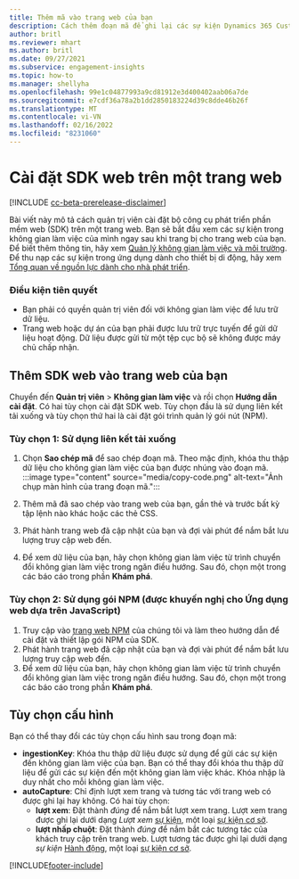 ```yaml
---
title: Thêm mã vào trang web của bạn
description: Cách thêm đoạn mã để ghi lại các sự kiện Dynamics 365 Customer Insights trên trang web của bạn.
author: britl
ms.reviewer: mhart
ms.author: britl
ms.date: 09/27/2021
ms.subservice: engagement-insights
ms.topic: how-to
ms.manager: shellyha
ms.openlocfilehash: 99e1c04877993a9cd81912e3d400402aab06a7de
ms.sourcegitcommit: e7cdf36a78a2b1dd2850183224d39c8dde46b26f
ms.translationtype: MT
ms.contentlocale: vi-VN
ms.lasthandoff: 02/16/2022
ms.locfileid: "8231060"
---
```

# <a name="install-the-web-sdk-on-a-website"></a>Cài đặt SDK web trên một trang web

[!INCLUDE [cc-beta-prerelease-disclaimer](includes/cc-beta-prerelease-disclaimer.md)]

Bài viết này mô tả cách quản trị viên cài đặt bộ công cụ phát triển phần mềm web (SDK) trên một trang web. Bạn sẽ bắt đầu xem các sự kiện trong không gian làm việc của mình ngay sau khi trang bị cho trang web của bạn. Để biết thêm thông tin, hãy xem [Quản lý không gian làm việc và môi trường](manage-environments-workspaces.md). Để thu nạp các sự kiện trong ứng dụng dành cho thiết bị di động, hãy xem [Tổng quan về nguồn lực dành cho nhà phát triển](developer-resources.md).


### <a name="prerequisites"></a>Điều kiện tiên quyết

* Bạn phải có quyền quản trị viên đối với không gian làm việc để lưu trữ dữ liệu.
* Trang web hoặc dự án của bạn phải được lưu trữ trực tuyến để gửi dữ liệu hoạt động. Dữ liệu được gửi từ một tệp cục bộ sẽ không được máy chủ chấp nhận.


## <a name="add-web-sdk-to-your-website"></a>Thêm SDK web vào trang web của bạn

Chuyển đến **Quản trị viên** > **Không gian làm việc** và rồi chọn **Hướng dẫn cài đặt**. Có hai tùy chọn cài đặt SDK web. Tùy chọn đầu là sử dụng liên kết tải xuống và tùy chọn thứ hai là cài đặt gói trình quản lý gói nút (NPM).

### <a name="option-1-using-the-download-link"></a>Tùy chọn 1: Sử dụng liên kết tải xuống

1. Chọn **Sao chép mã** để sao chép đoạn mã. Theo mặc định, khóa thu thập dữ liệu cho không gian làm việc của bạn được nhúng vào đoạn mã.
  :::image type="content" source="media/copy-code.png" alt-text="Ảnh chụp màn hình của trang đoạn mã.":::

1. Thêm mã đã sao chép vào trang web của bạn, gần <head> thẻ và trước bất kỳ tập lệnh nào khác hoặc các thẻ CSS.
1. Phát hành trang web đã cập nhật của bạn và đợi vài phút để nắm bắt lưu lượng truy cập web đến.
1. Để xem dữ liệu của bạn, hãy chọn không gian làm việc từ trình chuyển đổi không gian làm việc trong ngăn điều hướng. Sau đó, chọn một trong các báo cáo trong phần **Khám phá**.

### <a name="option-2-using-the-npm-package-recommended-for-javascript-based-web-apps"></a>Tùy chọn 2: Sử dụng gói NPM (được khuyến nghị cho Ứng dụng web dựa trên JavaScript)

1. Truy cập vào [trang web NPM](https://www.npmjs.com/package/engagementinsights-web) của chúng tôi và làm theo hướng dẫn để cài đặt và thiết lập gói NPM của SDK.
1. Phát hành trang web đã cập nhật của bạn và đợi vài phút để nắm bắt lưu lượng truy cập web đến.
1. Để xem dữ liệu của bạn, hãy chọn không gian làm việc từ trình chuyển đổi không gian làm việc trong ngăn điều hướng. Sau đó, chọn một trong các báo cáo trong phần **Khám phá**.

## <a name="configuration-options"></a>Tùy chọn cấu hình

Bạn có thể thay đổi các tùy chọn cấu hình sau trong đoạn mã:

- **ingestionKey**: Khóa thu thập dữ liệu được sử dụng để gửi các sự kiện đến không gian làm việc của bạn. Bạn có thể thay đổi khóa thu thập dữ liệu để gửi các sự kiện đến một không gian làm việc khác. Khóa nhập là duy nhất cho mỗi không gian làm việc.
- **autoCapture**: Chỉ định lượt xem trang và tương tác với trang web có được ghi lại hay không. Có hai tùy chọn:
    - **lượt xem**: Đặt thành *đúng* để nắm bắt lượt xem trang. Lượt xem trang được ghi lại dưới dạng *Lượt xem* [sự kiện](glossary.md#event), một loại [sự kiện cơ sở](glossary.md#base-event).
    - **lượt nhấp chuột**: Đặt thành *đúng* để nắm bắt các tương tác của khách truy cập trên trang web. Lượt tương tác được ghi lại dưới dạng *sự kiện* [Hành động](glossary.md#event), một loại [sự kiện cơ sở](glossary.md#base-event).

[!INCLUDE[footer-include](../includes/footer-banner.md)]
